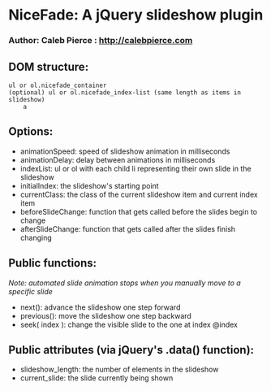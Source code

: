NiceFade: A jQuery slideshow plugin
===================================

### Author: Caleb Pierce : http://calebpierce.com

DOM structure:
-------------------------------
	
	ul or ol.nicefade_container
	(optional) ul or ol.nicefade_index-list (same length as items in slideshow)
		a
			
Options:
-------------------------------
* animationSpeed: speed of slideshow animation in milliseconds
* animationDelay: delay between animations in milliseconds
* indexList: ul or ol with each child li representing their own slide in the slideshow
* initialIndex: the slideshow's starting point
* currentClass: the class of the current slideshow item and current index item
* beforeSlideChange: function that gets called before the slides begin to change
* afterSlideChange: function that gets called after the slides finish changing


Public functions:
-------------------------------
_Note: automated slide animation stops when you manually move to a specific slide_
* next(): advance the slideshow one step forward
* previous(): move the slideshow one step backward
* seek( index ): change the visible slide to the one at index @index


Public attributes (via jQuery's .data() function):
-------------------------------
* slideshow_length: the number of elements in the slideshow
* current_slide: the slide currently being shown